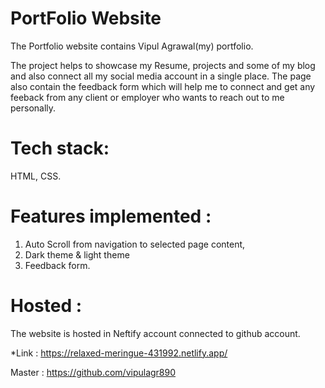 # PortFolio Website

 The Portfolio website contains Vipul Agrawal(my) portfolio.
 
 The project helps to showcase my Resume, projects and some of my blog and also connect all my social media account in a single place.
 The page also contain the feedback form which will help me to connect and get any feeback from any client or employer who wants to reach out to me personally.
 
# Tech stack:

 HTML, CSS.

# Features implemented :

  1. Auto Scroll from navigation to selected page content,
  2. Dark theme & light theme
  3. Feedback form.
  
# Hosted :
  
  The website is hosted in Neftify account connected to github account.
  
  *Link : https://relaxed-meringue-431992.netlify.app/
  
  Master : 
  https://github.com/vipulagr890
